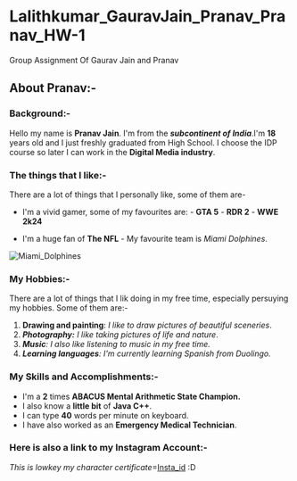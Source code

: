 # Lalithkumar_GauravJain_Pranav_Pranav_HW-1
Group Assignment Of Gaurav Jain and Pranav

## About Pranav:-

### Background:-
Hello my name is __Pranav Jain__. I'm from the ___subcontinent of India___.I'm __18__ years old and I just freshly graduated from High School. I choose the IDP course so later I can work in the __Digital Media industry__.

### The things that I like:-
There are a lot of things that I personally like, some of them are-

- I'm a vivid gamer, some of my favourites are:
      - __GTA 5__
      - __RDR 2__
      - __WWE 2k24__

- I'm a huge fan of __The NFL__
       - My favourite team is *Miami Dolphines*.

![Miami_Dolphines](https://static.clubs.nfl.com/image/upload/t_editorial_landscape_mobile/f_auto/dolphins/ruk446jpezddlqalb2zx.jpg)

### My Hobbies:-
There are a lot of things that I lik doing in my free time, especially persuying my hobbies. Some of them are:-

1. __Drawing and painting__: *I like to draw pictures of beautiful sceneries*.
2. *__Photography:__ I like taking pictures of life and nature*.
3. *__Music__: I also like listening to music in my free time.*
4. *__Learning languages__: I'm currently learning Spanish from Duolingo.*

### My Skills and Accomplishments:-

- I'm a **2** times **ABACUS Mental Arithmetic State Champion.**
- I also know a **little bit** of __Java C++__.
- I can type __40__ words per minute on keyboard.
- I have also worked as an __Emergency Medical Technician__.

### Here is also a link to my Instagram Account:-

_This is lowkey my character certificate_=[Insta_id](https://www.instagram.com/notpranavjain?igsh=cHg1aTRydGF2Mmow)
:D